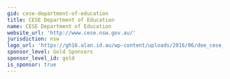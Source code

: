 ```yaml
---
gid: cese-department-of-education
title: CESE Department of Education
name: CESE Department of Education
website_url: 'http://www.cese.nsw.gov.au/'
jurisdiction: nsw
logo_url: 'https://gh16.alan.id.au/wp-content/uploads/2016/06/doe_cese_logo_fc_rgb-col.png'
sponsor_level: Gold Sponsors
sponsor_level_id: gold
is_sponsor: true
---
```

